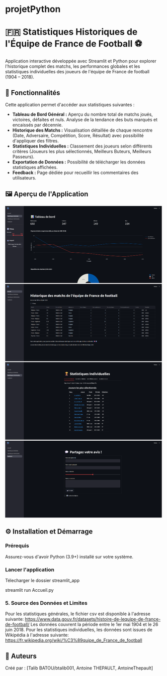# projetPython

# 🇫🇷 Statistiques Historiques de l'Équipe de France de Football ⚽

Application interactive développée avec Streamlit et Python pour explorer l'historique complet des matchs, les performances globales et les statistiques individuelles des joueurs de l'équipe de France de football (1904 – 2018).

## 🌟 Fonctionnalités

Cette application permet d'accéder aux statistiques suivantes :

*   **Tableau de Bord Général :** Aperçu du nombre total de matchs joués, victoires, défaites et nuls. Analyse de la tendance des buts marqués et encaissés par décennie.
*   **Historique des Matchs :** Visualisation détaillée de chaque rencontre (Date, Adversaire, Compétition, Score, Résultat) avec possibilité d'appliquer des filtres.
*   **Statistiques Individuelles :** Classement des joueurs selon différents critères (Joueurs les plus sélectionnés, Meilleurs Buteurs, Meilleurs Passeurs).
*   **Exportation de Données :** Possibilité de télécharger les données statistiques affichées.
*   **Feedback :** Page dédiée pour recueillir les commentaires des utilisateurs.

## 🖼️ Aperçu de l'Application

![Tableau de bord](image/captureAPP2.png)
![Historique des matchs](image/captureAPP.png)
![Statistiques individuelles](image/captureAPP3.png)
![Feedback](image/captureAPP4.png)

## ⚙️ Installation et Démarrage

### Prérequis

Assurez-vous d'avoir Python (3.9+) installé sur votre système.

### Lancer l'application
Télecharger le dossier streamlit_app

streamlit run Accueil.py

### 5. Source des Données et Limites

Pour les statistiques générales, le fichier csv est disponible à l'adresse suivante: https://www.data.gouv.fr/datasets/histoire-de-lequipe-de-france-de-football/
Les données couvrent la période entre le 1er mai 1904 et le 26 juin 2018.
Pour les statistiques individuelles, les données sont issues de Wikipédia à l'adresse suivante: https://fr.wikipedia.org/wiki/%C3%89quipe_de_France_de_football


## 📝 Auteurs

Créé par : [Talib BATOU/btalib001, Antoine THEPAULT, AntoineThepault]